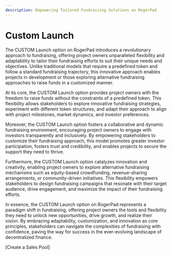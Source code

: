 ```yaml
---
description: Empowering Tailored Fundraising Solutions on RogerPad
---
```


# Custom Launch

The CUSTOM Launch option on RogerPad introduces a revolutionary approach to fundraising, offering project owners unparalleled flexibility and adaptability to tailor their fundraising efforts to suit their unique needs and objectives. Unlike traditional models that require a predefined token and follow a standard fundraising trajectory, this innovative approach enables projects in development or those exploring alternative fundraising approaches to raise funds in a customized manner.

At its core, the CUSTOM Launch option provides project owners with the freedom to raise funds without the constraints of a predefined token. This flexibility allows stakeholders to explore innovative fundraising strategies, experiment with different token structures, and adapt their approach to align with project milestones, market dynamics, and investor preferences.

Moreover, the CUSTOM Launch option fosters a collaborative and dynamic fundraising environment, encouraging project owners to engage with investors transparently and inclusively. By empowering stakeholders to customize their fundraising approach, this model promotes greater investor participation, fosters trust and credibility, and enables projects to secure the support they need to thrive.

Furthermore, the CUSTOM Launch option catalyzes innovation and creativity, enabling project owners to explore alternative fundraising mechanisms such as equity-based crowdfunding, revenue-sharing arrangements, or community-driven initiatives. This flexibility empowers stakeholders to design fundraising campaigns that resonate with their target audience, drive engagement, and maximize the impact of their fundraising efforts.

In essence, the CUSTOM Launch option on RogerPad represents a paradigm shift in fundraising, offering project owners the tools and flexibility they need to unlock new opportunities, drive growth, and realize their vision. By embracing adaptability, customization, and innovation as core principles, stakeholders can navigate the complexities of fundraising with confidence, paving the way for success in the ever-evolving landscape of decentralized finance.

\[Create a Sales Pool]&#x20;
